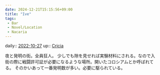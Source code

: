 ```yaml
---
date: 2024-12-21T15:15:56+09:00
title: "Ive"
tags:
 - Bar
 - Novel/Location
 - Nacaria
---
```


daily:: [2022-10-27](Daily_Note/2022-10-27.md)
up:: [Cricia](Cricia.md)


夜と発明の街。全員狂人。
少しでも隙を見せれば実験材料にされる。なので入街の際に戦闘許可証が必要になるような場所。開いたコロシアムとか呼ばれてる。
そのかいあって一番発明数が多い。必要に駆られている。
